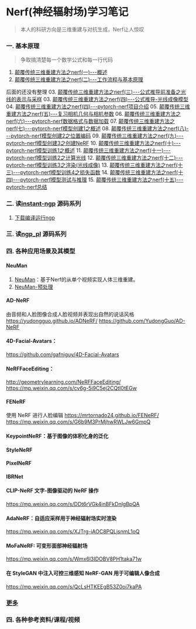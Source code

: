 # Nerf(神经辐射场)学习笔记

>本人的科研方向是三维重建与对抗生成，Nerf让人惊叹

### 一. 基本原理
>争取搞清楚每一个数学公式和每一行代码
01. [颠覆传统三维重建方法之nerf(一)---概述](01.颠覆传统三维重建方法之nerf(一)---概述.md)
02. [颠覆传统三维重建方法之nerf(二)---工作流程与基本原理](02.颠覆传统三维重建方法之nerf(二)---工作流程与基本原理.md)

后面的还没有整理
03. [颠覆传统三维重建方法之nerf(三)---公式推导前准备之光线的表示与采样](03.颠覆传统三维重建方法之nerf(三)---公式推导前准备之光线的表示与采样.md)
03. [颠覆传统三维重建方法之nerf(四)---公式推导-光线成像模型](04.颠覆传统三维重建方法之nerf(四)---公式推导-光线成像模型.md)
04. [颠覆传统三维重建方法之nerf(四)---pytorch-nerf项目介绍](04.颠覆传统三维重建方法之nerf(四)---pytorch-nerf项目介绍.md)
05. [颠覆传统三维重建方法之nerf(五)---复习相机几何与相机参数](05.颠覆传统三维重建方法之nerf(五)---复习相机几何与相机参数.md)
06. [颠覆传统三维重建方法之nerf(六)---pytorch-nerf数据格式与数据加载](06.颠覆传统三维重建方法之nerf(六)---pytorch-nerf数据格式与数据加载.md)
07. [颠覆传统三维重建方法之nerf(七)---pytorch-nerf模型创建1之概述](07.颠覆传统三维重建方法之nerf(七)---pytorch-nerf模型创建1之概述.md)
08. [颠覆传统三维重建方法之nerf(八)---pytorch-nerf模型创建2之位置编码](08.颠覆传统三维重建方法之nerf(八)---pytorch-nerf模型创建2之位置编码.md)
09. [颠覆传统三维重建方法之nerf(九)---pytorch-nerf模型创建3之创建NeRF](09.颠覆传统三维重建方法之nerf(九)---pytorch-nerf模型创建3之创建NeRF.md)
10. [颠覆传统三维重建方法之nerf(十)---pytorch-nerf模型训练1之概述](10.颠覆传统三维重建方法之nerf(十)---pytorch-nerf模型训练1之概述.md)
11. [颠覆传统三维重建方法之nerf(十一)---pytorch-nerf模型训练2之计算光线](11.颠覆传统三维重建方法之nerf(十一)---pytorch-nerf模型训练2之计算光线.md)
12. [颠覆传统三维重建方法之nerf(十二)---pytorch-nerf模型训练3之渲染(光线成像)](12.颠覆传统三维重建方法之nerf(十二)---pytorch-nerf模型训练3之渲染(光线成像).md)
13. [颠覆传统三维重建方法之nerf(十三)---pytorch-nerf模型训练4之损失函数](13.颠覆传统三维重建方法之nerf(十三)---pytorch-nerf模型训练4之损失函数.md)
14. [颠覆传统三维重建方法之nerf(十四)---pytorch-nerf模型测试与推理](14.颠覆传统三维重建方法之nerf(十四)---pytorch-nerf模型测试与推理.md)
15. [颠覆传统三维重建方法之nerf(十五)---pytorch-nerf总结](15.颠覆传统三维重建方法之nerf(十五)---pytorch-nerf总结.md)

### 二. 读[instant-ngp](https://github.com/NVlabs/instant-ngp) 源码系列
1. [下载编译运行ngp](instant-ngp/1.下载编译运行ngp.md)

### 三. 读[ngp_pl](https://github.com/kwea123/ngp_pl) 源码系列

### 四. 各种应用场景及其模型


#### NeuMan
1. [NeuMan](NeuMan/NeuMan.md)：基于Nerf的从单个视频实现人体三维重建。
2. [NeuMan-预处理](NeuMan/NeuMan-预处理.md)

#### AD-NeRF 
由音频和人脸图像合成人脸视频并表现出自然的说话风格
https://yudongguo.github.io/ADNeRF/
https://github.com/YudongGuo/AD-NeRF

#### 4D-Facial-Avatars：
https://github.com/gafniguy/4D-Facial-Avatars

#### NeRFFaceEditing：
http://geometrylearning.com/NeRFFaceEditing/
https://mp.weixin.qq.com/s/cv6g-5i9C5ej2CQtI0tEGw

#### FENeRF
使用 NeRF 进行人脸编辑
https://mrtornado24.github.io/FENeRF/
https://mp.weixin.qq.com/s/G6b9M3PrMjhwRWLJw6GmpQ

#### KeypointNeRF：基于图像的体积化身的泛化

#### StyleNeRF

#### PixelNeRF

#### IBRNet

#### CLIP-NeRF 文字-图像驱动的 NeRF 操作
https://mp.weixin.qq.com/s/DDt6rVGk4inBFkDnlgBpQA

#### AdaNeRF：自适应采样用于神经辐射场实时渲染
https://mp.weixin.qq.com/s/XJTrg-iAOC8PQLjsnmL1oQ

#### MoFaNeRF: 可变形面部神经辐射场
https://mp.weixin.qq.com/s/Wmx6l3IDOBV8PH1taka71w

#### 在 StyleGAN 中注入可控三维感知 NeRF-GAN 用于可编辑人像合成
https://mp.weixin.qq.com/s/QcLsHTKEEgB53Z0oi7kaPA

### [更多](https://github.com/yenchenlin/awesome-NeRF)

### 四. 各种参考资料/课程/视频


